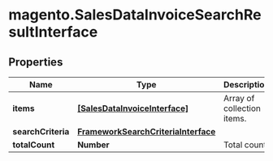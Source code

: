 # magento.SalesDataInvoiceSearchResultInterface

## Properties
Name | Type | Description | Notes
------------ | ------------- | ------------- | -------------
**items** | [**[SalesDataInvoiceInterface]**](SalesDataInvoiceInterface.md) | Array of collection items. | 
**searchCriteria** | [**FrameworkSearchCriteriaInterface**](FrameworkSearchCriteriaInterface.md) |  | 
**totalCount** | **Number** | Total count. | 


